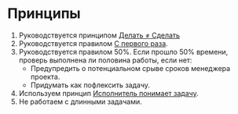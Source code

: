 # Принципы
1. Руководствуется принципом [Делать ≠ Сделать](https://bureau.ru/books/fff/demo/4)
2. Руководствуется правилом [С первого раза](firstTime.md).
3. Руководствуется правилом 50%. Если прошло 50% времени, проверь выполнена ли половина работы, если нет:
    - Предупредить о потенциальном срыве сроков менеджера проекта.
    - Придумать как пофлексить задачу.
4. Используем принцип [Исполнитель понимает задачу](https://bureau.ru/soviet/20131125/).
5. Не работаем с длинными задачами.
